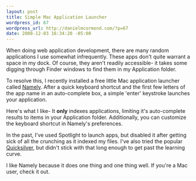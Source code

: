 ```yaml
--- 
layout: post
title: Simple Mac Application Launcher
wordpress_id: 67
wordpress_url: http://danielmcormond.com/?p=67
date: 2008-12-03 16:34:20 -05:00
---
```

When doing web application development, there are many random applications I use somewhat infrequently. These apps don't quite warrant a space in my dock. Of course, they aren't readily accessible- it takes some digging through Finder windows to find them in my Application folder.

To resolve this, I recently installed a free little Mac application launcher called <a href="http://amarsagoo.info/namely/">Namely</a>. After a quick keyboard shortcut and the first few letters of the app name in an auto-complete box, a simple 'enter' keystroke launches your application.

Here's what I like- It <strong>only</strong> indexes applications, limiting it's auto-complete results to items in your Application folder. Additionally, you can customize the keyboard shortcut in Namely's preferences.

In the past, I've used Spotlight to launch apps, but disabled it after getting sick of all the crunching as it indexed my files. I've also tried the popular <a href="http://www.blacktree.com/?quicksilver">Quicksilver</a>, but didn't stick with that long enough to get past the learning curve.

I like Namely because it does one thing and one thing well. If you're a Mac user, check it out.
